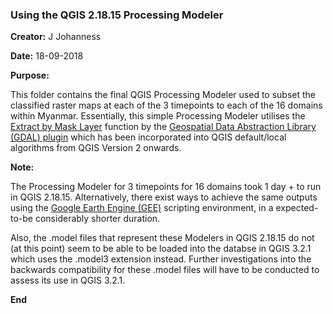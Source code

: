 ### Using the QGIS 2.18.15 Processing Modeler

**Creator:** J Johanness

**Date:** 18-09-2018

**Purpose:**

This folder contains the final QGIS Processing Modeler used to subset the classified raster maps at each of the 3 timepoints to each of the 16 domains within Myanmar. Essentially, this simple Processing Modeler utilises the [Extract by Mask Layer](https://docs.qgis.org/2.18/en/docs/user_manual/processing_algs/gdalogr/gdal_extraction.html) function by the [Geospatial Data Abstraction Library (GDAL) plugin](https://docs.qgis.org/2.8/en/docs/user_manual/plugins/plugins_gdaltools.html) which has been incorporated into QGIS default/local algorithms from QGIS Version 2 onwards.

**Note:**

The Processing Modeler for 3 timepoints for 16 domains took 1 day + to run in QGIS 2.18.15. Alternatively, there exist ways to achieve the same outputs using the [Google Earth Engine (GEE)](https://code.earthengine.google.com/) scripting environment, in a expected-to-be considerably shorter duration.

Also, the .model files that represent these Modelers in QGIS 2.18.15 do not (at this point) seem to be able to be loaded into the databse in QGIS 3.2.1 which uses the .model3 extension instead. Further investigations into the backwards compatibility for these .model files will have to be conducted to assess its use in QGIS 3.2.1.

**End**
